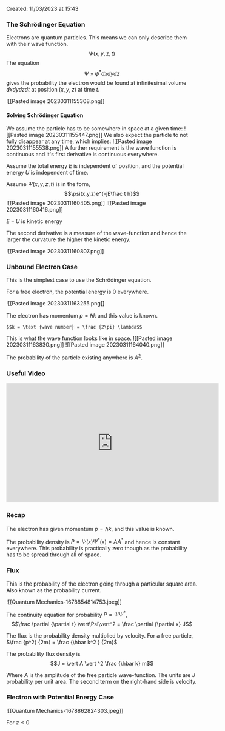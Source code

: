 Created: 11/03/2023 at 15:43

### The Schrödinger Equation
Electrons are quantum particles. This means we can only describe them with their wave function.
$$\Psi(x,y,z,t)$$
The equation
$$\Psi \times \psi^*dxdydz$$ 
gives the probability the electron would be found at infinitesimal volume $dxdydzdt$ at position $(x, y, z)$ at time $t$.

![[Pasted image 20230311155308.png]]

#### Solving Schrödinger Equation
We assume the particle has to be somewhere in space at a given time:
![[Pasted image 20230311155447.png]]
We also expect the particle to not fully disappear at any time, which implies:
![[Pasted image 20230311155538.png]]
A further requirement is the wave function is continuous and it's first derivative is continuous everywhere.

Assume the total energy $E$ is independent of position, and the potential energy $U$ is independent of time.

Assume $\Psi(x, y, z, t)$ is in the form,
$$\psi(x,y,z)e^{-jE\frac t h}$$
![[Pasted image 20230311160405.png]]
![[Pasted image 20230311160416.png]]

$E - U$ is kinetic energy

The second derivative is a measure of the wave-function and hence the larger the curvature the higher the kinetic energy.

![[Pasted image 20230311160807.png]]

### Unbound Electron Case
This is the simplest case to use the Schrödinger equation.

For a free electron, the potential energy is 0 everywhere.

![[Pasted image 20230311163255.png]]

The electron has momentum $p = \hbar k$ and this value is known.

```ad-info
$$k = \text {wave number} = \frac {2\pi} \lambda$$
```

This is what the wave function looks like in space.
![[Pasted image 20230311163830.png]]
![[Pasted image 20230311164040.png]]

The probability of the particle existing anywhere is $A^2$.

### Useful Video
<iframe width="560" height="315" src="https://www.youtube.com/embed/sPZWtZ8vt1w" title="YouTube video player" frameborder="0" allow="accelerometer; autoplay; clipboard-write; encrypted-media; gyroscope; picture-in-picture; web-share" allowfullscreen></iframe>

### Recap
The electron has given momentum $p=\hbar k$, and this value is known.

The probability density is $P = \Psi(x) \Psi^*(x) = AA^*$ and hence is constant everywhere. This probability is practically zero though as the probability has to be spread through all of space.

### Flux
This is the probability of the electron going through a particular square area. Also known as the probability current.

![[Quantum Mechanics-1678854814753.jpeg]]

The continuity equation for probability $P = \Psi \Psi^*$,
$$\frac \partial {\partial t} \vert\Psi\vert^2 = \frac \partial {\partial x} J$$

The flux is the probability density multiplied by velocity.
For a free particle, $\frac {p^2} {2m} = \frac {\hbar k^2 } {2m}$

The probability flux density is 
$$J = \vert A \vert ^2 \frac {\hbar k} m$$

Where $A$ is the amplitude of the free particle wave-function. The units are $J$ probability per unit area. The second term on the right-hand side is velocity.

### Electron with Potential Energy Case
![[Quantum Mechanics-1678862824303.jpeg]]

For $z \leq 0$ 